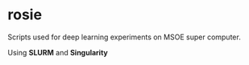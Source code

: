 # rosie

Scripts used for deep learning experiments on MSOE super computer.

Using **SLURM** and **Singularity**

